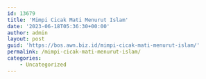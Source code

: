 ```yaml
---
id: 13679
title: 'Mimpi Cicak Mati Menurut Islam'
date: '2023-06-18T05:36:30+00:00'
author: admin
layout: post
guid: 'https://bos.awn.biz.id/mimpi-cicak-mati-menurut-islam/'
permalink: /mimpi-cicak-mati-menurut-islam/
categories:
    - Uncategorized
---
```


